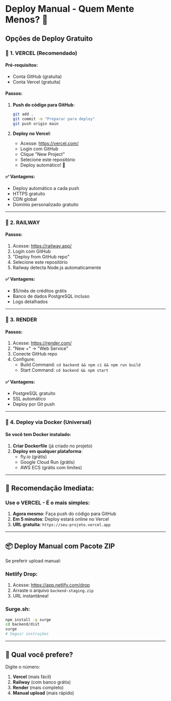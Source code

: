 # Deploy Manual - Quem Mente Menos? 🚀

## Opções de Deploy Gratuito

### 🥇 **1. VERCEL (Recomendado)**

#### Pré-requisitos:
- Conta GitHub (gratuita)
- Conta Vercel (gratuita)

#### Passos:
1. **Push do código para GitHub**:
   ```bash
   git add .
   git commit -m "Preparar para deploy"
   git push origin main
   ```

2. **Deploy no Vercel**:
   - Acesse: https://vercel.com/
   - Login com GitHub
   - Clique "New Project"
   - Selecione este repositório
   - Deploy automático! 🎉

#### ✅ **Vantagens**:
- Deploy automático a cada push
- HTTPS gratuito
- CDN global
- Domínio personalizado gratuito

---

### 🥈 **2. RAILWAY**

#### Passos:
1. Acesse: https://railway.app/
2. Login com GitHub
3. "Deploy from GitHub repo"
4. Selecione este repositório
5. Railway detecta Node.js automaticamente

#### ✅ **Vantagens**:
- $5/mês de créditos grátis
- Banco de dados PostgreSQL incluso
- Logs detalhados

---

### 🥉 **3. RENDER**

#### Passos:
1. Acesse: https://render.com/
2. "New +" → "Web Service"
3. Conecte GitHub repo
4. Configure:
   - Build Command: `cd backend && npm ci && npm run build`
   - Start Command: `cd backend && npm start`

#### ✅ **Vantagens**:
- PostgreSQL gratuito
- SSL automático
- Deploy por Git push

---

### 🐳 **4. Deploy via Docker (Universal)**

#### Se você tem Docker instalado:
1. **Criar Dockerfile** (já criado no projeto)
2. **Deploy em qualquer plataforma**:
   - fly.io (grátis)
   - Google Cloud Run (grátis)
   - AWS ECS (grátis com limites)

---

## 🎯 **Recomendação Imediata:**

### **Use o VERCEL** - É o mais simples:

1. **Agora mesmo**: Faça push do código para GitHub
2. **Em 5 minutos**: Deploy estará online no Vercel
3. **URL gratuita**: `https://seu-projeto.vercel.app`

---

## 📦 **Deploy Manual com Pacote ZIP**

Se preferir upload manual:

### **Netlify Drop**:
1. Acesse: https://app.netlify.com/drop
2. Arraste o arquivo `backend-staging.zip`
3. URL instantânea!

### **Surge.sh**:
```bash
npm install -g surge
cd backend/dist
surge
# Seguir instruções
```

---

## 🚨 **Qual você prefere?**

Digite o número:
1. **Vercel** (mais fácil)
2. **Railway** (com banco grátis)
3. **Render** (mais completo)
4. **Manual upload** (mais rápido)
